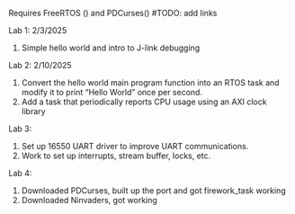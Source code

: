 Requires FreeRTOS () and PDCurses() #TODO: add links

Lab 1: 2/3/2025
1. Simple hello world and intro to J-link debugging

Lab 2: 2/10/2025
1. Convert the hello world main program function into an RTOS task and modify it to print
“Hello World” once per second.
2. Add a task that periodically reports CPU usage using an AXI clock library

Lab 3: 
1. Set up 16550 UART driver to improve UART communications.
2. Work to set up interrupts, stream buffer, locks, etc. 

Lab 4: 
1. Downloaded PDCurses, built up the port and got firework_task working
2. Downloaded Ninvaders, got working
